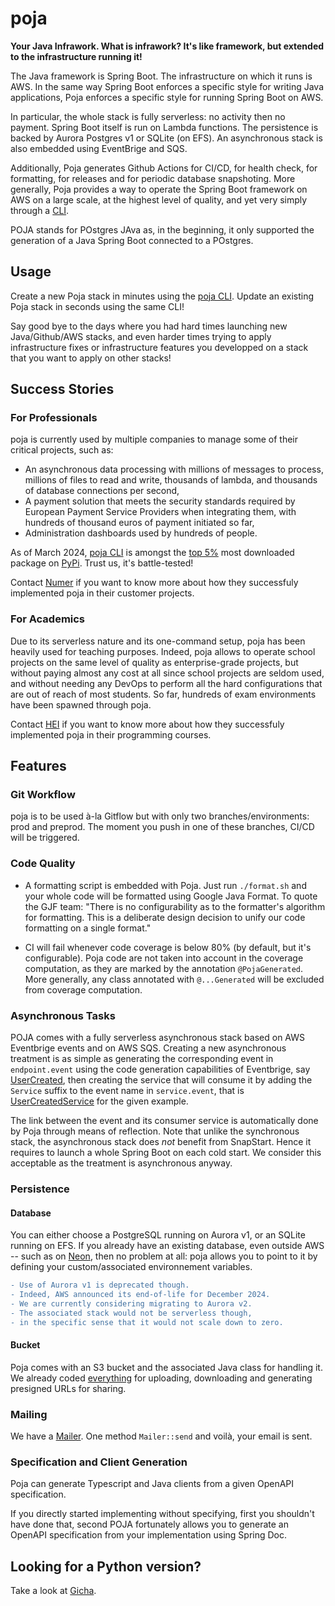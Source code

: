 # poja

**Your Java Infrawork. What is infrawork? It's like framework, but extended to the infrastructure running it!**

The Java framework is Spring Boot. The infrastructure on which it runs is AWS.
In the same way Spring Boot enforces a specific style for writing Java applications,
Poja enforces a specific style for running Spring Boot on AWS.

In particular, the whole stack is fully serverless: no activity then no payment.
Spring Boot itself is run on Lambda functions.
The persistence is backed by Aurora Postgres v1 or SQLite (on EFS).
An asynchronous stack is also embedded using EventBrige and SQS.

Additionally, Poja generates Github Actions for CI/CD, for health check, for formatting, for releases and for periodic database snapshoting.
More generally, Poja provides a way to operate the Spring Boot framework on AWS on a large scale, at the highest level of quality,
and yet very simply through a [CLI](https://github.com/hei-school/poja-cli).

POJA stands for POstgres JAva as, in the beginning, it only supported the generation of a Java Spring Boot connected to a POstgres.

## Usage

Create a new Poja stack in minutes using the [poja CLI](https://github.com/hei-school/poja-cli).
Update an existing Poja stack in seconds using the same CLI!

Say good bye to the days where you had hard times launching new Java/Github/AWS stacks,
and even harder times trying to apply infrastructure fixes or infrastructure features you developped on a stack that you want to apply on other stacks!

## Success Stories

### For Professionals

poja is currently used by multiple companies to manage some of their critical projects, such as:
* An asynchronous data processing with millions of messages to process, millions of files to read and write, thousands of lambda, and thousands of database connections per second,
* A payment solution that meets the security standards required by European Payment Service Providers when integrating them, with hundreds of thousand euros of payment initiated so far,
* Administration dashboards used by hundreds of people.

As of March 2024, [poja CLI](https://github.com/hei-school/poja-cli) is amongst the [top 5%](https://github.com/hei-school/poja-cli/blob/main/top-pypi-packages-last-30-days-8-march.json) most downloaded package on [PyPi](https://pypi.org/project/poja). Trust us, it's battle-tested!

Contact [Numer](https://www.numer.tech) if you want to know more about how they successfuly implemented poja in their customer projects. 

### For Academics

Due to its serverless nature and its one-command setup, poja has been heavily used for teaching purposes.
Indeed, poja allows to operate school projects on the same level of quality as enterprise-grade projects,
but without paying almost any cost at all since school projects are seldom used,
and without needing any DevOps to perform all the hard configurations that are out of reach of most students.
So far, hundreds of exam environments have been spawned through poja.

Contact [HEI](https://hei.school) if you want to know more about how they successfuly implemented poja in their programming courses.


## Features

### Git Workflow

poja is to be used à-la Gitflow but with only two branches/environments: prod and preprod.
The moment you push in one of these branches, CI/CD will be triggered.

### Code Quality

* A formatting script is embedded with Poja. Just run `./format.sh` and your whole code will be formatted using Google Java Format. To quote the GJF team: "There is no configurability as to the formatter's algorithm for formatting. This is a deliberate design decision to unify our code formatting on a single format."

* CI will fail whenever code coverage is below 80% (by default, but it's configurable). Poja code are not taken into account in the coverage computation, as they are marked by the annotation `@PojaGenerated`. More generally, any class annotated with `@...Generated` will be excluded from coverage computation.

### Asynchronous Tasks

POJA comes with a fully serverless asynchronous stack based on AWS Eventbrige events and on AWS SQS.
Creating a new asynchronous treatment is as simple as generating the corresponding event in `endpoint.event` using the code generation capabilities of Eventbrige,
say [UserCreated](https://github.com/hei-school/poja-base/blob/prod/src/main/java/com/company/base/endpoint/event/gen/UuidCreated.java),
then creating the service that will consume it by adding the `Service` suffix to the event name in `service.event`,
that is [UserCreatedService](https://github.com/hei-school/poja-base/blob/prod/src/main/java/com/company/base/service/event/UuidCreatedService.java) for the given example.

The link between the event and its consumer service is automatically done by Poja through means of reflection.
Note that unlike the synchronous stack, the asynchronous stack does _not_ benefit from SnapStart.
Hence it requires to launch a whole Spring Boot on each cold start.
We consider this acceptable as the treatment is asynchronous anyway.

### Persistence

#### Database

You can either choose a PostgreSQL running on Aurora v1, or an SQLite running on EFS.
If you already have an existing database, even outside AWS -- such as on [Neon](https://neon.tech/),
then no problem at all: poja allows you to point to it by defining your custom/associated environnement variables.

```diff
- Use of Aurora v1 is deprecated though.
- Indeed, AWS announced its end-of-life for December 2024.
- We are currently considering migrating to Aurora v2.
- The associated stack would not be serverless though,
- in the specific sense that it would not scale down to zero.
```

#### Bucket

Poja comes with an S3 bucket and the associated Java class for handling it. We already coded [everything](https://github.com/hei-school/poja/blob/92eec460ed309349b4dcaab75fd30855ac38d7b0/src/main/java/school/hei/poja/file/BucketComponent.java#L24) for uploading, downloading and generating presigned URLs for sharing.

### Mailing

We have a [Mailer](https://github.com/hei-school/poja/blob/prod/src/main/java/school/hei/poja/mail/Mailer.java). One method `Mailer::send` and voilà, your email is sent.

### Specification and Client Generation

Poja can generate Typescript and Java clients from a given OpenAPI specification.

If you directly started implementing without specifying, first you shouldn't have done that, second POJA fortunately allows you to generate an OpenAPI specification from your implementation using Spring Doc.

## Looking for a Python version?

Take a look at [Gicha](https://github.com/hei-school/gicha).
